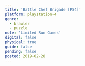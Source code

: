 ```yaml
---
title: 'Battle Chef Brigade [PS4]'
platform: playstation-4
genre:
  - brawler
  - puzzle
note: 'Limited Run Games'
digital: false
physical: true
guide: false
pending: false
posted: 2019-02-28
---
```

